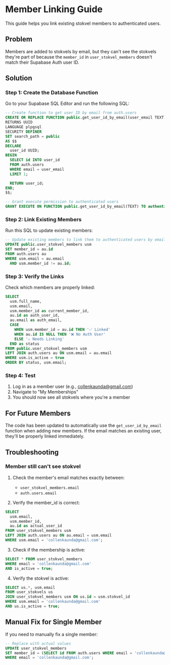 # Member Linking Guide

This guide helps you link existing stokvel members to authenticated users.

## Problem

Members are added to stokvels by email, but they can't see the stokvels they're part of because the `member_id` in `user_stokvel_members` doesn't match their Supabase Auth user ID.

## Solution

### Step 1: Create the Database Function

Go to your Supabase SQL Editor and run the following SQL:

```sql
-- Create function to get user ID by email from auth.users
CREATE OR REPLACE FUNCTION public.get_user_id_by_email(user_email TEXT)
RETURNS UUID
LANGUAGE plpgsql
SECURITY DEFINER
SET search_path = public
AS $$
DECLARE
  user_id UUID;
BEGIN
  SELECT id INTO user_id
  FROM auth.users
  WHERE email = user_email
  LIMIT 1;

  RETURN user_id;
END;
$$;

-- Grant execute permission to authenticated users
GRANT EXECUTE ON FUNCTION public.get_user_id_by_email(TEXT) TO authenticated;
```

### Step 2: Link Existing Members

Run this SQL to update existing members:

```sql
-- Update existing members to link them to authenticated users by email
UPDATE public.user_stokvel_members usm
SET member_id = au.id
FROM auth.users au
WHERE usm.email = au.email
  AND usm.member_id != au.id;
```

### Step 3: Verify the Links

Check which members are properly linked:

```sql
SELECT
  usm.full_name,
  usm.email,
  usm.member_id as current_member_id,
  au.id as auth_user_id,
  au.email as auth_email,
  CASE
    WHEN usm.member_id = au.id THEN '✅ Linked'
    WHEN au.id IS NULL THEN '❌ No Auth User'
    ELSE '⚠️ Needs Linking'
  END as status
FROM public.user_stokvel_members usm
LEFT JOIN auth.users au ON usm.email = au.email
WHERE usm.is_active = true
ORDER BY status, usm.email;
```

### Step 4: Test

1. Log in as a member user (e.g., collenkaunda@gmail.com)
2. Navigate to "My Memberships"
3. You should now see all stokvels where you're a member

## For Future Members

The code has been updated to automatically use the `get_user_id_by_email` function when adding new members. If the email matches an existing user, they'll be properly linked immediately.

## Troubleshooting

### Member still can't see stokvel

1. Check the member's email matches exactly between:
   - `user_stokvel_members.email`
   - `auth.users.email`

2. Verify the member_id is correct:
```sql
SELECT
  usm.email,
  usm.member_id,
  au.id as actual_user_id
FROM user_stokvel_members usm
LEFT JOIN auth.users au ON au.email = usm.email
WHERE usm.email = 'collenkaunda@gmail.com';
```

3. Check if the membership is active:
```sql
SELECT * FROM user_stokvel_members
WHERE email = 'collenkaunda@gmail.com'
AND is_active = true;
```

4. Verify the stokvel is active:
```sql
SELECT us.*, usm.email
FROM user_stokvels us
JOIN user_stokvel_members usm ON us.id = usm.stokvel_id
WHERE usm.email = 'collenkaunda@gmail.com'
AND us.is_active = true;
```

## Manual Fix for Single Member

If you need to manually fix a single member:

```sql
-- Replace with actual values
UPDATE user_stokvel_members
SET member_id = (SELECT id FROM auth.users WHERE email = 'collenkaunda@gmail.com')
WHERE email = 'collenkaunda@gmail.com';
```
